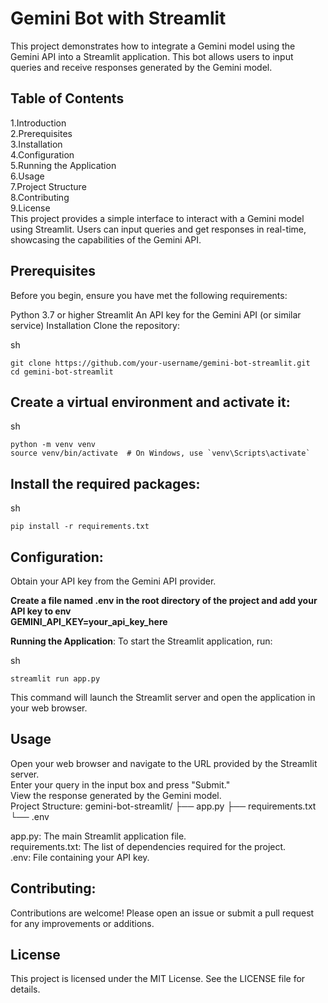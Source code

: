 # Gemini Bot with Streamlit
This project demonstrates how to integrate a Gemini model using the Gemini API into a Streamlit application. This bot allows users to input queries and receive responses generated by the Gemini model.

## Table of Contents 
1.Introduction <br>
2.Prerequisites<br>
3.Installation<br>
4.Configuration<br>
5.Running the Application<br>
6.Usage<br>
7.Project Structure<br>
8.Contributing<br>
9.License<br>
This project provides a simple interface to interact with a Gemini model using Streamlit. Users can input queries and get responses in real-time, showcasing the capabilities of the Gemini API.

## Prerequisites
Before you begin, ensure you have met the following requirements:

Python 3.7 or higher
Streamlit
An API key for the Gemini API (or similar service)
Installation
Clone the repository:

sh 
```
git clone https://github.com/your-username/gemini-bot-streamlit.git
cd gemini-bot-streamlit
```
## Create a virtual environment and activate it:

sh
```
python -m venv venv
source venv/bin/activate  # On Windows, use `venv\Scripts\activate`
```
## Install the required packages:

sh
```
pip install -r requirements.txt
```
## Configuration:

Obtain your API key from the Gemini API provider.

**Create a file named .env in the root directory of the project and add your API key to env** <br>
**GEMINI_API_KEY=your_api_key_here** <br> 

**Running the Application**:
To start the Streamlit application, run:

sh
```
streamlit run app.py
```
This command will launch the Streamlit server and open the application in your web browser.

## Usage
Open your web browser and navigate to the URL provided by the Streamlit server. <br>
Enter your query in the input box and press "Submit."<br>
View the response generated by the Gemini model.<br>
Project Structure:
gemini-bot-streamlit/
├── app.py
├── requirements.txt
└── .env

app.py: The main Streamlit application file.
<br>
requirements.txt: The list of dependencies required for the project.
<br>
.env: File containing your API key.<br>
## Contributing:
Contributions are welcome! Please open an issue or submit a pull request for any improvements or additions.

## License
This project is licensed under the MIT License. See the LICENSE file for details.
